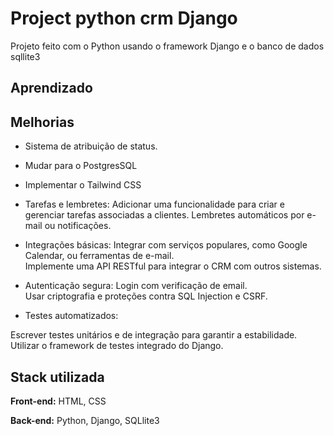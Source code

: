 
# Project python crm Django

Projeto feito com o Python usando o framework Django e o banco de dados sqllite3

## Aprendizado
## Melhorias
- Sistema de atribuição de status.

- Mudar para o PostgresSQL
- Implementar o Tailwind CSS

- Tarefas e lembretes:
Adicionar uma funcionalidade para criar e gerenciar tarefas associadas a clientes.
Lembretes automáticos por e-mail ou notificações.

 - Integrações básicas:
Integrar com serviços populares, como Google Calendar, ou ferramentas de e-mail.\
Implemente uma API RESTful para integrar o CRM com outros sistemas.

- Autenticação segura:
Login com verificação de email.\
Usar criptografia e proteções contra SQL Injection e CSRF.

- Testes automatizados:

Escrever testes unitários e de integração para garantir a estabilidade.\
Utilizar o framework de testes integrado do Django.


## Stack utilizada

**Front-end:** HTML, CSS

**Back-end:** Python, Django, SQLlite3